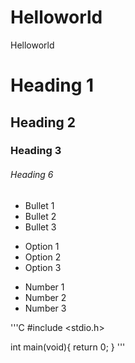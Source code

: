 # Helloworld
Helloworld

# Heading 1
## Heading 2
### Heading 3
###### Heading 6

- Bullet 1
- Bullet 2
- Bullet 3

+ Option 1
+ Option 2
+ Option 3

* Number 1
* Number 2
* Number 3

'''C
#include <stdio.h>

int main(void){
return 0;
}
'''
